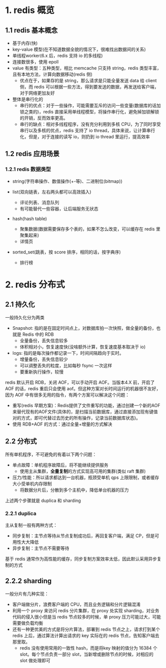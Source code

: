 # 1. redis 概览

## 1.1 redis 基本概念

* 基于内存(快)
* key-value 模型(在不知道数据全貌的情况下，很难找出数据间的关系)
* 单线程worker(6.x 后，redis 支持 io 的多线程)
* 连接数很多，使用 epoll
* value 有类型：五种类型，相比 memcache 只支持 string，redis 类型丰富，且有本地方法，计算向数据移动(redis 侧)
  * 优点在于，如果存的是 string，那么请求是只能全量发送 data 给 client 侧，而 redis 可以根据一些方法，得到要发送的数据，再发送给客户端，对于网络更加友好
* 整体是串行化的
  * 串行的优点：对于一些操作，可能需要互斥的访问一些变量(数据库的话加锁之类的)，redis 直接采用单线程模型，将操作串行化，避免掉加锁解锁的开销，反而效率更高。
  * 串行的缺点：相对多线程程序，没有充分利用到多核 CPU，为了同时享受串行以及多核的优点，redis 支持了 io thread，具体来说，让计算串行化，但是，对于连接的读写 io，则扔到 io thread 里运行，提高效率

## 1.2 redis 应用场景

### 1.2.1 redis 数据类型

* string(字符串操作、数值操作(+-等)、二进制位(bitmap))
* list(双向链表，左右两头都可以高效插入)
  * 评论列表、消息队列
  * 有可能替代一些容器，让后端服务无状态
* hash(hash table) 
  * 聚集数据(数据需要保存多个表的，如果不怎么改变，可以缓存在 redis 里聚集起来)
  * 详情页

* sorted_set(跳表，按 score 排序，相同的话，按字典序)
  * 排行榜

# 2. redis 分布式

## 2.1 持久化

一般持久化分为两类

* Snapshot: 指的是在固定时间点上，对数据库拍一次快照，做全量的备份，也就是 Redis 中的 RDB
  * 全量备份，丢失信息较多
  * 体积相对小，恢复速度快(没啥额外计算，恢复速度基本取决于 io)
* logs: 指的是每次操作都记录一下，时间间隔趋向于实时。
  * 增量备份，丢失信息较少
  * 可以调整丢失的粒度，比如每秒 fsync 一次这样
  * 要重新执行操作，较慢

redis 默认开启 RDB，关闭 AOF，可以手动开启 AOF。当版本4.X 前，开启了 AOF 的话，redis 重启只会使用 aof。但这种方案对长时间运行的机器很不友好，因为 AOF 中有很多无用的指令，有两个方案可以解决这个问题：

* 重写(redis 早期方案)：Redis提供了文件重写的功能，通过创建一个新的AOF来替代现有的AOF文件(具体的，是扫描当前数据库，通过直接添加现有键值对的方式，即可代替过去历史的所有操作，记录当前数据库状态)。
* 使用 RDB+AOF 的方式：通过全量+增量的方式解决

## 2.2 分布式

所有单机程序，不可避免的有着以下两个问题：

* 单点故障：单机程序故障后，将不能继续提供服务
  * 使用主从集群，**全量复制**的方式实现高可用的集群(类似 raft 集群)
* 压力/性能：所以请求都达到一台机器，瓶颈受单机 qps 上限限制，或者缓存大小受单机内存限制
  * 将数据分片后，分散到多个主机中，降低单台机器的压力

上述两个步骤就是 duplica 和 sharding

### 2.2.1 duplica

主从复制一般有两种方式：

* 同步复制：主节点等待从节点复制成功后，再回复客户端，满足 CP，但是可用性大大降低
* 异步复制：主节点不需要等待

基于 redis 通常作为高性能的缓存，同步复制方案效率太低，因此默认采用异步复制的方式

## 2.2.2 sharding

一般分片有几种实现：

* 客户端做分片，浪费客户端的 CPU，而且业务逻辑和分片逻辑混淆
* 利用一个 proxy 来访问 redis 分片集群，在 proxy 处实现 sharding，对业务代码的侵入很小但是当 redis 节点较多的时候，单 proxy 压力可能过大，可能需要做负载均衡
* 还有一种更优美的方式是将分片算法，部署到 redis 节点之上，请求打到某个 redis 上后，通过算法计算出请求的 key 实际在的 redis 节点，告知客户端去那里取。
  * redis 没有使用常用的一致性 hash，而是将key 映射的值分为 16384 个 slot。每个节点负责一部分 slot，当新增或删除节点的时候，对相应的 slot 做处理即可



